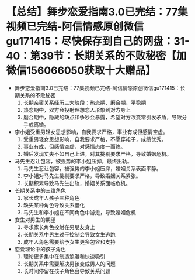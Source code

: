 # 【总结】舞步恋爱指南3.0已完结：77集视频已完结-阿信情感原创微信gu171415：尽快保存到自己的网盘：31-40：第39节：长期关系的不败秘密【加微信156066050获取十大赠品】

-   舞步恋爱指南3.0已完结：77集视频已完结-阿信情感原创微信gu171415：长期关系的不败秘密
    1.  长期亲密关系经历三大阶段：热恋期、磨合期、平稳期
    2.  热恋期中，双方会投射理想恋人形象到对方身上
    3.  磨合期中，隐藏的缺点和争吵会暴露，希望对方改变常引发矛盾，导致分手或离婚。
-   李小姐受重男轻女思想影响，自我要求严格，事业有成但感情空虚。
    1.  受重男轻女思想影响，自我要求严格，不愿穿裙子，成绩优秀。
    2.  事业有成，但感情空虚，对感情态度一而终。
    3.  婚后发现丈夫不如自己上进，对其挑剔要求严格，导致婚姻危机。
-   马先生忍让包容，被强势的李小姐压抑，最终出轨。
    1.  马先生忍让包容，被强势的李小姐压抑，婚姻关系表面平静。
    2.  李小姐对马先生挑剔要求严格，导致婚姻关系紧张。
    3.  长期积累导致马先生出轨，婚姻关系面临危机。
-   长期关系中的三维角色
    1.  家长成年人孩子三种角色
    2.  缺失某种角色导致关系僵化
    3.  马先生和李小姐在不同角色中游走，导致婚姻危机
-   女生对男生的期望
    1.  寻求家长角色投射在男朋友身上
    2.  长期关系中男生过于控制会导致女生逃跑
    3.  成年人角色需要给予女生更多包容和支持
-   恋爱理论中的孩子角色
    1.  理论更多集中在制造浪漫和快速吸引
    2.  长期关系中需要解决男孩变成男人的问题
    3.  长时间停留在孩子角色会导致关系问题
